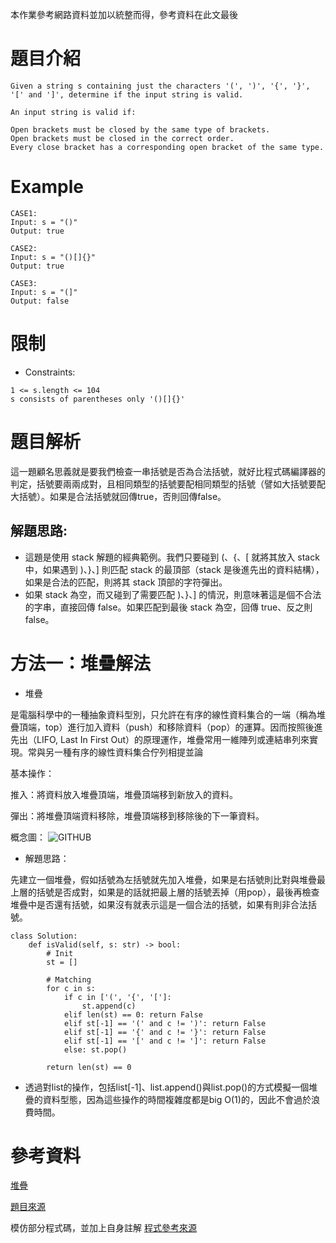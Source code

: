 本作業參考網路資料並加以統整而得，參考資料在此文最後
# 題目介紹
```
Given a string s containing just the characters '(', ')', '{', '}', '[' and ']', determine if the input string is valid.

An input string is valid if:

Open brackets must be closed by the same type of brackets.
Open brackets must be closed in the correct order.
Every close bracket has a corresponding open bracket of the same type.
```
# Example
```
CASE1:
Input: s = "()"
Output: true

CASE2:
Input: s = "()[]{}"
Output: true

CASE3:
Input: s = "(]"
Output: false
```
# 限制
* Constraints:
```
1 <= s.length <= 104
s consists of parentheses only '()[]{}'
```

# 題目解析
這一題顧名思義就是要我們檢查一串括號是否為合法括號，就好比程式碼編譯器的判定，括號要兩兩成對，且相同類型的括號要配相同類型的括號（譬如大括號要配大括號）。如果是合法括號就回傳true，否則回傳false。
## 解題思路:
* 這題是使用 stack 解題的經典範例。我們只要碰到 (、{、[ 就將其放入 stack 中，如果遇到 )、}、] 則匹配 stack 的最頂部（stack 是後進先出的資料結構），如果是合法的匹配，則將其 stack 頂部的字符彈出。
* 如果 stack 為空，而又碰到了需要匹配 )、}、] 的情況，則意味著這是個不合法的字串，直接回傳 false。如果匹配到最後 stack 為空，回傳 true、反之則 false。
# 方法一：堆疊解法

* 堆疊

是電腦科學中的一種抽象資料型別，只允許在有序的線性資料集合的一端（稱為堆疊頂端，top）進行加入資料（push）和移除資料（pop）的運算。因而按照後進先出（LIFO, Last In First Out）的原理運作，堆疊常用一維陣列或連結串列來實現。常與另一種有序的線性資料集合佇列相提並論

基本操作：

推入：將資料放入堆疊頂端，堆疊頂端移到新放入的資料。

彈出：將堆疊頂端資料移除，堆疊頂端移到移除後的下一筆資料。

概念圖：
![GITHUB]( https://upload.wikimedia.org/wikipedia/commons/thumb/2/29/Data_stack.svg/1200px-Data_stack.svg.png "堆疊概念圖")

* 解題思路：

先建立一個堆疊，假如括號為左括號就先加入堆疊，如果是右括號則比對與堆疊最上層的括號是否成對，如果是的話就把最上層的括號丟掉（用pop），最後再檢查堆疊中是否還有括號，如果沒有就表示這是一個合法的括號，如果有則非合法括號。

```
class Solution:
    def isValid(self, s: str) -> bool:
        # Init
        st = []
        
        # Matching
        for c in s:
            if c in ['(', '{', '[']:
                st.append(c)
            elif len(st) == 0: return False
            elif st[-1] == '(' and c != ')': return False
            elif st[-1] == '{' and c != '}': return False
            elif st[-1] == '[' and c != ']': return False
            else: st.pop()
        
        return len(st) == 0
```

* 透過對list的操作，包括list[-1]、list.append()與list.pop()的方式模擬一個堆疊的資料型態，因為這些操作的時間複雜度都是big O(1)的，因此不會過於浪費時間。

# 參考資料
<a href="https://zh.wikipedia.org/zh-tw/堆栈" title="Title">堆疊</a>

<a href="https://leetcode.com/problems/valid-parentheses/" title="Title">題目來源</a>

模仿部分程式碼，並加上自身註解
<a href="https://ithelp.ithome.com.tw/articles/10260607" title="Title">程式參考來源</a>
